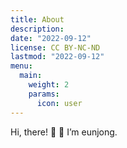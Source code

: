 ```yaml
---
title: About
description:
date: "2022-09-12"
license: CC BY-NC-ND
lastmod: "2022-09-12"
menu:
  main:
    weight: 2
    params:
      icon: user
---
```


Hi, there! 👋
🌱 I’m eunjong.